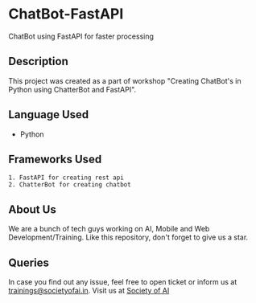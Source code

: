 # ChatBot-FastAPI
ChatBot using FastAPI for faster processing

## Description
This project was created as a part of workshop "Creating ChatBot's in Python using ChatterBot and FastAPI".

## Language Used 
- Python

## Frameworks Used
```
1. FastAPI for creating rest api
2. ChatterBot for creating chatbot
```

## About Us
We are a bunch of tech guys working on AI, Mobile and Web Development/Training. Like this repository, don't forget to give us a star. 

## Queries
In case you find out any issue, feel free to open ticket or inform us at trainings@societyofai.in. Visit us at [Society of AI](https://societyofai.in/)

